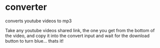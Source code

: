 # converter
converts youtube videos to mp3

Take any youtube videos shared link, the one you get from the bottom of the video, and copy it into the convert input
and wait for the download button to turn blue... thats it!
